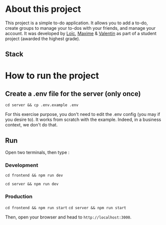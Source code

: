 # About this project

This project is a simple to-do application. It allows you to add a to-do, create groups to manage your to-dos with your friends, and manage your account.
It was developed by [Loïc](https://github.com/LoicE5), [Maxime](https://github.com/Mbourdon95) & [Valentin](https://github.com/ValReault) as part of a student project (awarded the highest grade).

## Stack



# How to run the project

## Create a .env file for the server (only once)
`cd server && cp .env.example .env`

For this exercise purpose, you don't need to edit the .env config (you may if you desire to). It works from scratch with the example. Indeed, in a business context, we don't do that.

## Run

Open two terminals, then type :

### Development
`cd frontend && npm run dev`

`cd server && npm run dev`

### Production
`cd frontend && npm run start`
`cd server && npm run start`

Then, open your browser and head to `http://localhost:3000`.
